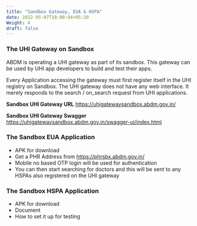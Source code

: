 ```yaml
---
title: "Sandbox Gateway, EUA & HSPA"
date: 2022-05-07T18:00:04+05:30
Weight: 4
draft: false
---
```


### The UHI Gateway on Sandbox

ABDM is operating a UHI gateway as part of its sandbox. This gateway can be used by UHI app developers to build and test their apps. 

Every Application accessing the gateway must first register itself in the UHI registry on Sandbox. The UHI gateway does not have any web interface. It merely responds to the search / on_search request from UHI applications. 

**Sandbox UHI Gateway URL**  https://uhigatewaysandbox.abdm.gov.in/ 

**Sandbox UHI Gateway Swagger** https://uhigatewaysandbox.abdm.gov.in/swagger-ui/index.html

### The Sandbox EUA Application

- APK for download
- Get a PHR Address from https://phrsbx.abdm.gov.in/
- Mobile no based OTP login will be used for authentication
- You can then start searching for doctors and this will be sent to any HSPAs also registered on the UHI gateway

### The Sandbox HSPA Application

- APK for download
- Document 
- How to set it up for testing
